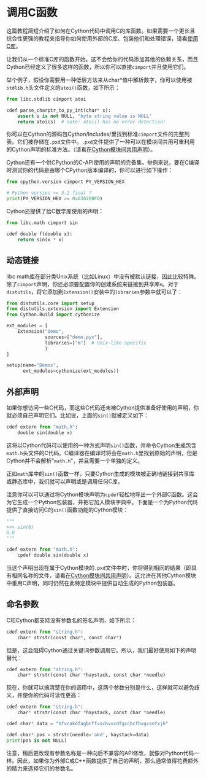# 调用C函数

这篇教程简短介绍了如何在Cython代码中调用C的库函数。如果需要一个更长且综合性更强的教程来指导你如何使用外部的C库、包装他们和处理错误，请看[使用C库](https://cython.readthedocs.io/en/latest/src/tutorial/clibraries.html)。


让我们从一个标准C库的函数开始。这不会给你的代码添加其他的依赖关系，而且Cython已经定义了很多这样的函数，所以你可以直接`cimport`并且使用它们。

举个例子，假设你需要用一种低层方法来从char*值中解析数字，你可以使用被`stdlib.h`头文件定义的`atoi()`函数，如下所示：

```python
from libc.stdlib cimport atoi

cdef parse_charptr_to_py_int(char* s):
    assert s is not NULL, "byte string value is NULL"
    return atoi(s)  # note: atoi() has no error detection!
```

你可以在Cython的源码包Cython/Includes/里找到标准`cimport`文件的完整列表。它们被存储在`.pxd`文件中。`.pxd`文件提供了一种可以在模块间共用可重利用的Cython声明的标准方法。（请看[在Cython模块间共用声明](https://cython.readthedocs.io/en/latest/src/userguide/sharing_declarations.html#sharing-declarations)）。

Cython还有一个供CPython的C-API使用的声明的完备集。举例来说，要在C编译时测试你的代码是由哪个CPython版本编译的，你可以进行如下操作：

```python
from cpython.version cimport PY_VERSION_HEX

# Python version >= 3.2 final ?
print(PY_VERSION_HEX >= 0x030200F0)
```

Cython还提供了给C数学库使用的声明：
```python
from libc.math cimport sin

cdef double f(double x):
    return sin(x * x)
```

## 动态链接

libc math库在部分类Unix系统（比如Linux）中没有被默认链接，因此比较特殊。除了`cimport`声明，你还必须要配置你的创建系统来链接到共享库`m`。对于`distutils`，将它添加到`Extension()`安装中的`libraries`参数中就可以了：

```python
from distutils.core import setup
from distutils.extension import Extension
from Cython.Build import cythonize

ext_modules = [
    Extension("demo",
              sources=["demo.pyx"],
              libraries=["m"]  # Unix-like specific
              )
]

setup(name="Demos",
      ext_modules=cythonize(ext_modules))
```

## 外部声明

如果你想访问一些C代码，而这些C代码还未被Cython提供准备好使用的声明，你就必须自己声明它们。比如说，上面的`sin()`就被定义如下：

```python
cdef extern from "math.h":
    double sin(double x)
```
这将以Cython代码可以使用的一种方式声明`sin()`函数，并命令Cython生成包含`math.h`头文件的C代码。C编译器在编译时将会在`math.h`里找到原始的声明，但是Cython并不会解析"`math.h`"，并且需要一个单独的定义。

正如`math`库中的`sin()`函数一样，只要Cython生成的模块被正确地链接到共享库或静态库中，我们就可以声明或是调用任何C库。

注意你可以可以通过将Cython模块声明为`cpdef`轻松地导出一个外部C函数。这会为它生成一个Python包装器，并把它加入模块字典中。下面是一个为Python代码提供了直接访问C的`sin()`函数功能的Cython模块：

```python
"""
>>> sin(0)
0.0
"""

cdef extern from "math.h":
    cpdef double sin(double x)
```
当这个声明出现在属于Cython模块的`.pxd`文件中时，你将得到相同的结果（即具有相同名称的文件，请看[在Cython模块间共用声明](https://cython.readthedocs.io/en/latest/src/userguide/sharing_declarations.html#sharing-declarations)）。这允许在其他Cython模块中重用C声明，同时仍然在此特定模块中提供自动生成的Python包装器。

## 命名参数
C和Cython都支持没有参数名的签名声明，如下所示：
```python
cdef extern from "string.h":
    char* strstr(const char*, const char*)
```
但是，这会阻碍Cython通过关键词参数调用它。所以，我们最好使用如下的声明替代：
```python
cdef extern from "string.h":
    char* strstr(const char *haystack, const char *needle)
```
现在，你就可以搞清楚在你的调用中，这两个参数分别是什么，这样就可以避免歧义，并使你的代码可读性更高：
```python
cdef extern from "string.h":
    char* strstr(const char *haystack, const char *needle)

cdef char* data = "hfvcakdfagbcffvschvxcdfgccbcfhvgcsnfxjh"

cdef char* pos = strstr(needle='akd', haystack=data)
print(pos is not NULL)
```
注意，稍后更改现有参数名称是一种向后不兼容的API修改，就像对Python代码一样。因此，如果你为外部C或C++函数提供了自己的声明，那么通常值得花费额外的精力来选择它们的参数名。